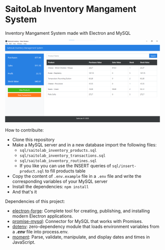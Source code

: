 # SaitoLab Inventory Mangament System

Inventory Mangament System made with Electron and MySQL

![Main Window](screenshots/main-window.png)

How to contribuite:

* Clone this repository
* Make a MySQL server and in a new database import the following files:
  * `sql/saitolab_inventory_products.sql`
  * `sql/saitolab_inventory_transactions.sql`
  * `sql/saitolab_inventory_routines.sql`
  * If you like you can use the INSERT queries of `sql/insert-product.sql` to fill products table
* Copy the content of `.env.example` file in a `.env` file and write the corresponding variables of your MySQL server
* Install the dependencies: `npm install`
* And that's it

Dependencies of this project:
* [electron-forge](https://www.electronforge.io/): Complete tool for creating, publishing, and installing modern Electron applications.
* [promise-mysql](https://www.npmjs.com/package/promise-mysql): Connector for MySQL that works with Promises.
* [dotenv](https://www.npmjs.com/package/dotenv): zero-dependency module that loads environment variables from a ***.env*** file into process.env.
* [moment](https://momentjs.com/): Parse, validate, manipulate, and display dates and times in JavaScript.